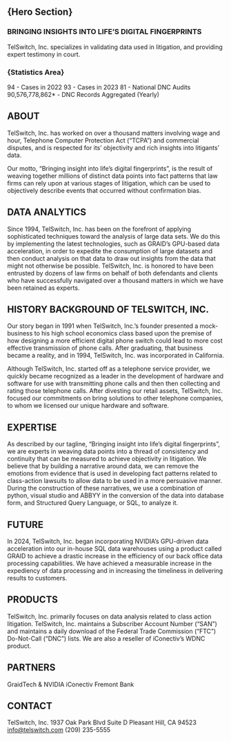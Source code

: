 
## {Hero Section}

### BRINGING INSIGHTS INTO LIFE’S DIGITAL FINGERPRINTS

TelSwitch, Inc. specializes in validating data used in litigation, and providing expert testimony in court.

### {Statistics Area}
94 - Cases in 2022
93 - Cases in 2023
81 - National DNC Audits
90,576,778,862* - DNC Records Aggregated (Yearly)

## ABOUT
TelSwitch, Inc. has worked on over a thousand matters involving wage and hour, Telephone Computer Protection Act (“TCPA”) and commercial disputes, and is respected for its’ objectivity and rich insights into litigants’ data.

Our motto, “Bringing insight into life’s digital fingerprints”, is the result of weaving together millions of distinct data points into fact patterns that law firms can rely upon at various stages of litigation, which can be used to objectively describe events that occurred without confirmation bias.

## DATA ANALYTICS
Since 1994, TelSwitch, Inc. has been on the forefront of applying sophisticated techniques toward the analysis of large data sets. We do this by implementing the latest technologies, such as GRAID’s GPU-based data acceleration, in order to expedite the consumption of large datasets and then conduct analysis on that data to draw out insights from the data that might not otherwise be possible. TelSwitch, Inc. is honored to have been entrusted by dozens of law firms on behalf of both defendants and clients who have successfully navigated over a thousand matters in which we have been retained as experts.

## HISTORY BACKGROUND OF TELSWITCH, INC.
Our story began in 1991 when TelSwitch, Inc.’s founder presented a mock-business to his high school economics class based upon the premise of how designing a more efficient digital phone switch could lead to more cost effective transmission of phone calls. After graduating, that business became a reality, and in 1994, TelSwitch, Inc. was incorporated in California.

Although TelSwitch, Inc. started off as a telephone service provider, we quickly became recognized as a leader in the development of hardware and software for use with transmitting phone calls and then then collecting and rating those telephone calls. After divesting our retail assets, TelSwitch, Inc. focused our commitments on bring solutions to other telephone companies, to whom we licensed our unique hardware and software.

## EXPERTISE
As described by our tagline, “Bringing insight into life’s digital fingerprints”, we are experts in weaving data points into a thread of consistency and continuity that can be measured to achieve objectivity in litigation. We believe that by building a narrative around data, we can remove the emotions from evidence that is used in developing fact patterns related to class-action lawsuits to allow data to be used in a more persuasive manner. During the construction of these narratives, we use a combination of python, visual studio and ABBYY in the conversion of the data into database form, and Structured Query Language, or SQL, to analyze it.

## FUTURE
In 2024, TelSwitch, Inc. began incorporating NVIDIA’s GPU-driven data acceleration into our in-house SQL data warehouses using a product called GRAID to achieve a drastic increase in the efficiency of our back office data processing capabilities. We have achieved a measurable increase in the expediency of data processing and in increasing the timeliness in delivering results to customers.

## PRODUCTS
TelSwitch, Inc. primarily focuses on data analysis related to class action litigation. TelSwitch, Inc. maintains a Subscriber Account Number (“SAN”) and maintains a daily download of the Federal Trade Commission (“FTC”) Do-Not-Call (“DNC”) lists. We are also a reseller of iConectiv’s WDNC product.


## PARTNERS
GraidTech & NVIDIA
iConectiv
Fremont Bank

## CONTACT
TelSwitch, Inc.
1937 Oak Park Blvd
Suite D
Pleasant Hill, CA 94523
info@telswitch.com
(209) 235-5555
